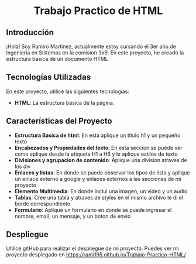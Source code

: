 <div align="center">

# Trabajo Practico de HTML

</div>

## Introducción

¡Hola! Soy Ramiro Martinez, actualmente estoy  cursando el 3er año de Ingeniería en Sistemas en la comision 3k9. En este proyecto, he creado la estructura basica de un documento HTML

## Tecnologías Utilizadas

En este proyecto, utilicé las siguientes tecnologías:

- **HTML**: La estructura básica de la página.

## Características del Proyecto

- **Estructura Basica de html**: En esta aplique un titulo h1 y un pequeño texto
- **Encabezados y Propiedades del texto**: En esta seccion se puede ver como aplique desde la etiqueta H1 a H6 y le aplique estilos de texto
- **Divisiones y agrupacion de contenido**: Aplique una division atraves de los div
- **Enlaces y listas**: En donde se puede observar los tipos de lista y aplique un enlace externo a google y enlaces externos a las secciones de mi proyecto
- **Elemento Multimedia**: En donde inclui una imagen, un video y un audio
- **Tablas**: Cree una tabla y atraves de styles en el mismo archivo le di el borde correspondiente
- **Formulario**: Aplique un formulario en donde se puede ingresar el nombre, email, un mensaje, y un boton de envio



## Despliegue

Utilicé gitHub para realizar el despliegue de mi proyecto. Puedes ver mi proyecto desplegado en https://rami195.github.io/Trabajo-Practico-HTML/



